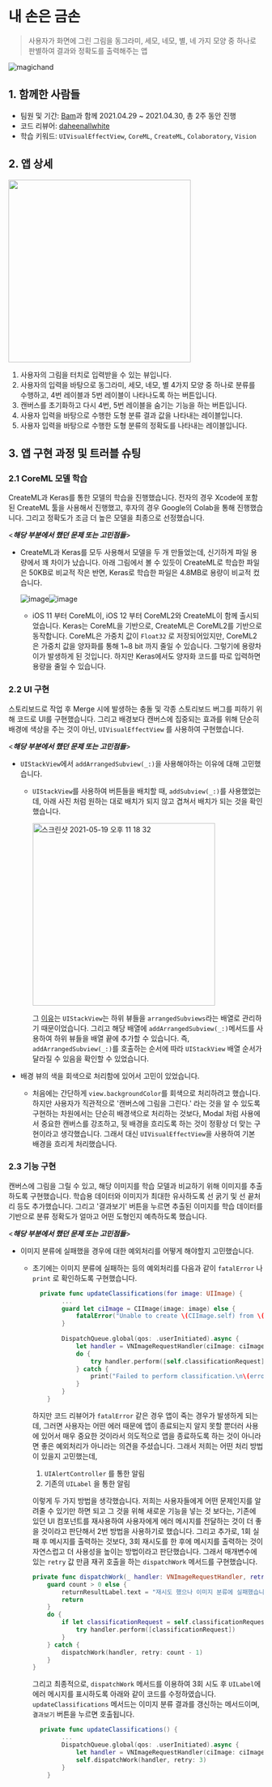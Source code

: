 # 내 손은 금손

> 사용자가 화면에 그린 그림을 동그라미, 세모, 네모, 별, 네 가지 모양 중 하나로 판별하여 결과와 정확도를 출력해주는 앱

![magichand](https://user-images.githubusercontent.com/73573732/118841739-86a60600-b903-11eb-9c2c-55394468c12f.gif)

## 1. 함께한 사람들

- 팀원 및 기간: [Bam](https://github.com/hcooch2ch3)과 함께 2021.04.29 ~ 2021.04.30, 총 2주 동안 진행
- 코드 리뷰어: [daheenallwhite](https://github.com/daheenallwhite)
- 학습 키워드: `UIVisualEffectView`,  `CoreML`, `CreateML`, `Colaboratory`, `Vision`

## 2. 앱 상세

<img width="360" src="https://user-images.githubusercontent.com/73573732/118834184-febcfd80-b8fc-11eb-9949-d33d5bd4f199.png">

1. 사용자의 그림을 터치로 입력받을 수 있는 뷰입니다.
2. 사용자의 입력을 바탕으로 동그라미, 세모, 네모, 별 4가지 모양 중 하나로 분류를 수행하고, 4번 레이블과 5번 레이블이 나타나도록 하는 버튼입니다.
3. 캔버스를 초기화하고 다시 4번, 5번 레이블을 숨기는 기능을 하는 버튼입니다.
4. 사용자 입력을 바탕으로 수행한 도형 분류 결과 값을 나타내는 레이블입니다.
5. 사용자 입력을 바탕으로 수행한 도형 분류의 정확도를 나타내는 레이블입니다.

## 3. 앱 구현 과정 및 트러블 슈팅

### 2.1 CoreML 모델 학습

 CreateML과 Keras를 통한 모델의 학습을 진행했습니다. 전자의 경우 Xcode에 포함된 CreateML 툴을 사용해서 진행했고, 후자의 경우 Google의 Colab을 통해 진행했습니다. 그리고 정확도가 조금 더 높은 모델을 최종으로 선정했습니다.

<***해당 부분에서 했던 문제 또는 고민점들***>

- CreateML과 Keras를 모두 사용해서 모델을 두 개 만들었는데, 신기하게 파일 용량에서 꽤 차이가 났습니다. 아래 그림에서 볼 수 있듯이 CreateML로 학습한 파일은 50KB로 비교적 작은 반면, Keras로 학습한 파일은 4.8MB로 용량이 비교적 컸습니다.

  ![image](https://user-images.githubusercontent.com/73573732/118828254-104fd680-b8f8-11eb-912b-0eee992fb69b.png)![image](https://user-images.githubusercontent.com/73573732/118828185-ff06ca00-b8f7-11eb-9385-9399b675d4e1.png)

  - iOS 11 부터 CoreML이, iOS 12 부터 CoreML2와 CreateML이 함께 출시되었습니다. Keras는 CoreML을 기반으로, CreateML은 CoreML2를 기반으로 동작합니다. CoreML은 가중치 값이 `Float32` 로 저장되어있지만, CoreML2은 가중치 값을 양자화를 통해 1~8 bit 까지 줄일 수 있습니다. 그렇기에 용량차이가 발생하게 된 것입니다. 하지만 Keras에서도 양자화 코드를 따로 입력하면 용량을 줄일 수 있습니다.

### 2.2 UI 구현

 스토리보드로 작업 후 Merge 시에 발생하는 충돌 및 각종 스토리보드 버그를 피하기 위해 코드로 UI를 구현했습니다. 그리고 배경보다 캔버스에 집중되는 효과를 위해 단순히 배경에 색상을 주는 것이 아닌, `UIVisualEffectView` 를 사용하여 구현했습니다.

<***해당 부분에서 했던 문제 또는 고민점들***>

- `UIStackView`에서 `addArrangedSubview(_:)`을 사용해야하는 이유에 대해 고민했습니다.

  - `UIStackView`를 사용하여 버튼들을 배치할 때, `addSubview(_:)`를 사용했었는데, 아래 사진 처럼 원하는 대로 배치가 되지 않고 겹쳐서 배치가 되는 것을 확인했습니다.

    <img width="360" alt="스크린샷 2021-05-19 오후 11 18 32" src="https://user-images.githubusercontent.com/73573732/118830038-9a4c6f00-b8f9-11eb-90f5-060f3df6befa.png">

    그 [이유](https://developer.apple.com/documentation/uikit/uistackview/)는 `UIStackView`는 하위 뷰들을 `arrangedSubviews`라는 배열로 관리하기 때문이었습니다. 그리고 해당 배열에 `addArrangedSubview(_:)`메서드를 사용하여 하위 뷰들을 배열 끝에 추가할 수 있습니다. 즉, `addArrangedSubview(_:)`를 호출하는 순서에 따라 `UIStackView` 배열 순서가 달라질 수 있음을 확인할 수 있었습니다.

- 배경 뷰의 색을 회색으로 처리함에 있어서 고민이 있었습니다.
  - 처음에는 간단하게 `view.backgroundColor`를 회색으로 처리하려고 했습니다. 하지만 사용자가 직관적으로 '캔버스에 그림을 그린다.' 라는 것을 알 수 있도록 구현하는 차원에서는 단순히 배경색으로 처리하는 것보다, Modal 처럼 사용에서 중요한 캔버스를 강조하고, 뒷 배경을 흐리도록 하는 것이 정황상 더 맞는 구현이라고 생각했습니다. 그래서 대신 `UIVisualEffectView`을 사용하여 기본 배경을 흐리게 처리했습니다.

### 2.3 기능 구현

 캔버스에 그림을 그릴 수 있고,  해당 이미지를 학습 모델과 비교하기 위해 이미지를 추출하도록 구현했습니다. 학습용 데이터와 이미지가 최대한 유사하도록 선 굵기 및 선 끝처리 등도 추가했습니다. 그리고 '결과보기' 버튼을 누르면 추출된 이미지를 학습 데이터를 기반으로 분류 정확도가 얼마고 어떤 도형인지 예측하도록 했습니다.

<***해당 부분에서 했던 문제 또는 고민점들***>

- 이미지 분류에 실패했을 경우에 대한 예외처리를 어떻게 해야할지 고민했습니다.

  - 초기에는 이미지 분류에 실패하는 등의 예외처리를 다음과 같이 `fatalError` 나 `print` 로 확인하도록 구현했습니다.

    ```swift
      private func updateClassifications(for image: UIImage) {
            ...
            guard let ciImage = CIImage(image: image) else {
                fatalError("Unable to create \(CIImage.self) from \(image).")
            }
            
            DispatchQueue.global(qos: .userInitiated).async {
                let handler = VNImageRequestHandler(ciImage: ciImage, orientation: orientation)
                do {
                    try handler.perform([self.classificationRequest])
                } catch {
                    print("Failed to perform classification.\n\(error.localizedDescription)")
                }
            }
        }
    ```

    하지만 코드 리뷰어가  `fatalError` 같은 경우 앱이 죽는 경우가 발생하게 되는데, 그러면 사용자는 어떤 에러 때문에 앱이 종료되는지 알지 못할 뿐더러 사용에 있어서 매우 중요한 것이라서 의도적으로 앱을 종료하도록 하는 것이 아니라면 좋은 예외처리가 아니라는 의견을 주셨습니다. 그래서 저희는 어떤 처리 방법이 있을지 고민했는데,

    1. `UIAlertController` 를 통한 알림
    2. 기존의 `UILabel` 을 통한 알림

    이렇게 두 가지 방법을 생각했습니다. 저희는 사용자들에게 어떤 문제인지를 알려줄 수 있기만 하면 되고 그 것을 위해 새로운 기능을 넣는 것 보다는, 기존에 있던 UI 컴포넌트를 재사용하여 사용자에게 에러 메시지를 전달하는 것이 더 좋을 것이라고 판단해서 2번 방법을 사용하기로 했습니다. 그리고 추가로, 1회 실패 후 메시지를 출력하는 것보다, 3회 재시도를 한 후에 메시지를 출력하는 것이 자연스럽고 더 사용성을 높이는 방법이라고 판단했습니다. 그래서  매개변수에 있는 `retry` 값 만큼 재귀 호출을 하는 `dispatchWork` 메서드를 구현했습니다.

    ```swift
    private func dispatchWork(_ handler: VNImageRequestHandler, retry count: Int) {
        guard count > 0 else {
            returnResultLabel.text = "재시도 했으나 이미지 분류에 실패했습니다."
            return
        }
        do {
            if let classificationRequest = self.classificationRequest {
                try handler.perform([classificationRequest])
            }
        } catch {
            dispatchWork(handler, retry: count - 1)
        }
    }
    ```

    그리고 최종적으로, `dispatchWork` 메서드를 이용하여 3회 시도 후 `UILabel`에 에러 메시지를 표시하도록 아래와 같이 코드를 수정하였습니다. `updateClassifications` 메서드는 이미지 분류 결과를 갱신하는 메서드이며, `결과보기` 버튼을 누르면 호출됩니다.

    ```swift
      private func updateClassifications() {
            ...
            DispatchQueue.global(qos: .userInitiated).async {
                let handler = VNImageRequestHandler(ciImage: ciImage, orientation: orientation)
                self.dispatchWork(handler, retry: 3)
            }
        }
    ```
